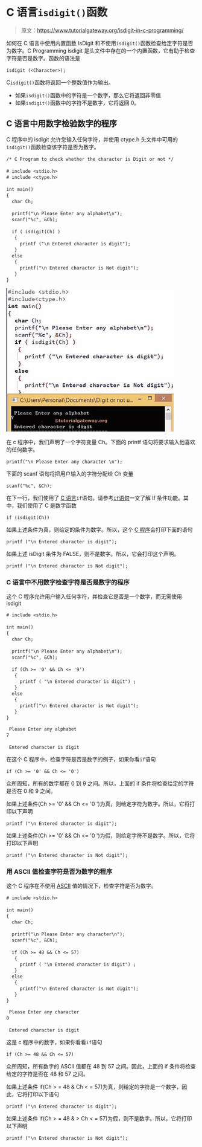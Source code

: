 # C 语言`isdigit()`函数

> 原文：<https://www.tutorialgateway.org/isdigit-in-c-programming/>

如何在 C 语言中使用内置函数 IsDigit 和不使用`isdigit()`函数检查给定字符是否为数字。C Programming isdigit 是头文件中存在的一个内置函数，它有助于检查字符是否是数字。函数的语法是

```
isdigit (<Character>);
```

C`isdigit()`函数将返回一个整数值作为输出。

*   如果`isdigit()`函数中的字符是一个数字，那么它将返回非零值
*   如果`isdigit()`函数中的字符不是数字，它将返回 0。

## C 语言中用数字检验数字的程序

C 程序中的 isdigit 允许您输入任何字符，并使用 ctype.h 头文件中可用的`isdigit()`函数检查该字符是否为数字。

```
/* C Program to check whether the character is Digit or not */

# include <stdio.h> 
# include <ctype.h>

int main()
{
  char Ch;

  printf("\n Please Enter any alphabet\n");
  scanf("%c", &Ch);

  if ( isdigit(Ch) )
   {  
     printf ("\n Entered character is digit");
   }
  else
   {
     printf("\n Entered character is Not digit");
   }  
}
```

![Check Whether Character is Digit or Not using isdigit in C](img/2b3adb41c0f2a426eda88c4e7602c9be.png)

在 c 程序中，我们声明了一个字符变量 Ch。下面的 printf 语句将要求输入他喜欢的任何数字。

```
printf("\n Please Enter any character \n");
```

下面的 scanf 语句将把用户输入的字符分配给 Ch 变量

```
scanf("%c", &Ch);
```

在下一行，我们使用了 [C 语言](https://www.tutorialgateway.org/c-programming/)`if`语句。请参考[`if`语句](https://www.tutorialgateway.org/if-statement-in-c/)一文了解 If 条件功能。其中，我们使用了 C 是数字函数

```
if (isdigit(Ch))
```

如果上述条件为真，则给定的条件为数字。所以，这个 [C 程序](https://www.tutorialgateway.org/c-programming-examples/)会打印下面的语句

```
printf ("\n Entered character is digit");
```

如果上述 isDigit 条件为 FALSE，则不是数字。所以，它会打印这个声明。

```
printf ("\n Entered character is Not digit");
```

### C 语言中不用数字检查字符是否是数字的程序

这个 C 程序允许用户输入任何字符，并检查它是否是一个数字，而无需使用 isdigit

```
# include <stdio.h> 

int main()
{
  char Ch;

  printf("\n Please Enter any alphabet\n");
  scanf("%c", &Ch);

  if (Ch >= '0' && Ch <= '9')
   {  
     printf ( "\n Entered character is digit") ;
   }
  else
   {
     printf("\n Entered character is Not digit");
   }  
}
```

```
 Please Enter any alphabet
7

 Entered character is digit
```

在这个 C 程序中，检查字符是否是数字的例子，如果你看`if`语句

```
if (Ch >= '0' && Ch <= '0')
```

众所周知，所有的数字都在 0 到 9 之间。所以，上面的 if 条件将检查给定的字符是否在 0 和 9 之间。

如果上述条件(Ch >= '0' && Ch <= '0 ')为真，则给定字符为数字。所以，它将打印以下声明

```
printf ("\n Entered character is digit");
```

如果上述条件(Ch >= '0' && Ch <= '0 ')为假，则给定字符不是数字。所以，它将打印以下声明

```
printf ("\n Entered character is Not digit");
```

### 用 ASCII 值检查字符是否为数字的程序

这个 C 程序在不使用 [ASCII](https://www.tutorialgateway.org/c-program-to-find-ascii-value-of-a-character/ "C Program to find ASCII Value of a Character") 值的情况下，检查字符是否为数字。

```
# include <stdio.h> 

int main()
{
  char Ch;

  printf("\n Please Enter any character\n");
  scanf("%c", &Ch);

  if (Ch >= 48 && Ch <= 57)
   {  
     printf ( "\n Entered character is digit") ;
   }
  else
   {
     printf("\n Entered character is Not digit");
   }  
}
```

```
 Please Enter any character
0

 Entered character is digit
```

这是 c 程序中的数字，如果你看看`if`语句

```
if (Ch >= 48 && Ch <= 57)
```

众所周知，所有数字的 ASCII 值都在 48 到 57 之间。因此，上面的 if 条件将检查给定的字符是否在 48 和 57 之间。

如果上述条件 if(Ch > = 48 & Ch < = 57)为真，则给定的字符是一个数字，因此，它将打印以下语句

```
printf ("\n Entered character is digit");
```

如果上述条件 if(Ch > = 48 & > Ch < = 57)为假，则不是数字。所以，它将打印以下声明

```
printf ("\n Entered character is Not digit");
```